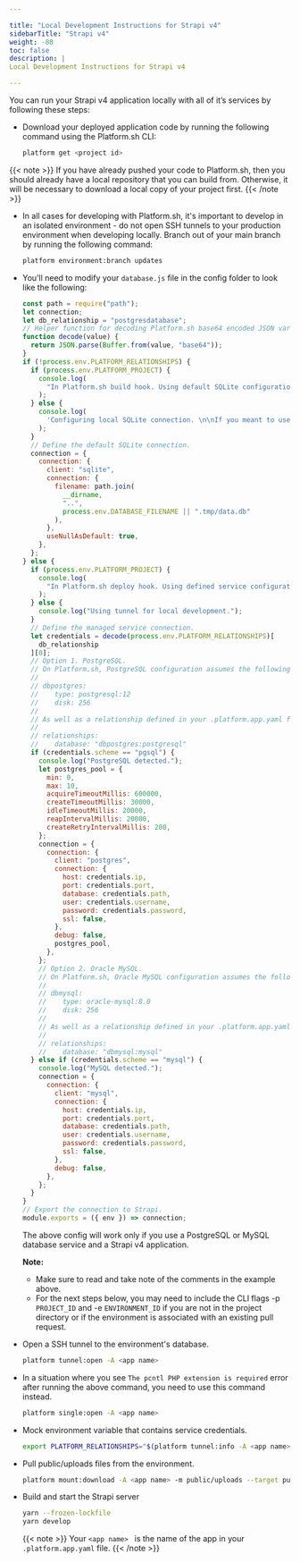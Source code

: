 ```yaml
---

title: "Local Development Instructions for Strapi v4"
sidebarTitle: "Strapi v4"
weight: -80
toc: false
description: |
Local Development Instructions for Strapi v4

---
```


You can run your Strapi v4 application locally with all of it’s services by following these steps:

- Download your deployed application code by running the following command using the Platform.sh CLI:

  ```bash
  platform get <project id>
  ```

{{< note >}}
If you have already pushed your code to Platform.sh, then you should already have a local repository that you can build from. Otherwise, it will be necessary to download a local copy of your project first.
{{< /note >}}

- In all cases for developing with Platform.sh, it's important to develop in an isolated environment - do not open SSH tunnels to your production environment when developing locally. Branch out of your main branch by running the following command:

  ```bash
  platform environment:branch updates
  ```

- You’ll need to modify your `database.js` file in the config folder to look like the following:

  ```js
  const path = require("path");
  let connection;
  let db_relationship = "postgresdatabase";
  // Helper function for decoding Platform.sh base64 encoded JSON variables.
  function decode(value) {
    return JSON.parse(Buffer.from(value, "base64"));
  }
  if (!process.env.PLATFORM_RELATIONSHIPS) {
    if (process.env.PLATFORM_PROJECT) {
      console.log(
        "In Platform.sh build hook. Using default SQLite configuration until services are available."
      );
    } else {
      console.log(
        'Configuring local SQLite connection. \n\nIf you meant to use a tunnel, be sure to run \n\n$ export PLATFORM_RELATIONSHIPS="$(platform tunnel:info --encode)"\n\nto connect to that service.\n'
      );
    }
    // Define the default SQLite connection.
    connection = {
      connection: {
        client: "sqlite",
        connection: {
          filename: path.join(
            __dirname,
            "..",
            process.env.DATABASE_FILENAME || ".tmp/data.db"
          ),
        },
        useNullAsDefault: true,
      },
    };
  } else {
    if (process.env.PLATFORM_PROJECT) {
      console.log(
        "In Platform.sh deploy hook. Using defined service configuration."
      );
    } else {
      console.log("Using tunnel for local development.");
    }
    // Define the managed service connection.
    let credentials = decode(process.env.PLATFORM_RELATIONSHIPS)[
      db_relationship
    ][0];
    // Option 1. PostgreSQL.
    // On Platform.sh, PostgreSQL configuration assumes the following in your .platform/services.yaml file:
    //
    // dbpostgres:
    //    type: postgresql:12
    //    disk: 256
    //
    // As well as a relationship defined in your .platform.app.yaml file as follows:
    //
    // relationships:
    //    database: "dbpostgres:postgresql"
    if (credentials.scheme == "pgsql") {
      console.log("PostgreSQL detected.");
      let postgres_pool = {
        min: 0,
        max: 10,
        acquireTimeoutMillis: 600000,
        createTimeoutMillis: 30000,
        idleTimeoutMillis: 20000,
        reapIntervalMillis: 20000,
        createRetryIntervalMillis: 200,
      };
      connection = {
        connection: {
          client: "postgres",
          connection: {
            host: credentials.ip,
            port: credentials.port,
            database: credentials.path,
            user: credentials.username,
            password: credentials.password,
            ssl: false,
          },
          debug: false,
          postgres_pool,
        },
      };
      // Option 2. Oracle MySQL.
      // On Platform.sh, Oracle MySQL configuration assumes the following in your .platform/services.yaml file:
      //
      // dbmysql:
      //    type: oracle-mysql:8.0
      //    disk: 256
      //
      // As well as a relationship defined in your .platform.app.yaml file as follows:
      //
      // relationships:
      //    database: "dbmysql:mysql"
    } else if (credentials.scheme == "mysql") {
      console.log("MySQL detected.");
      connection = {
        connection: {
          client: "mysql",
          connection: {
            host: credentials.ip,
            port: credentials.port,
            database: credentials.path,
            user: credentials.username,
            password: credentials.password,
            ssl: false,
          },
          debug: false,
        },
      };
    }
  }
  // Export the connection to Strapi.
  module.exports = ({ env }) => connection;
  ```

  The above config will work only if you use a PostgreSQL or MySQL database service and a Strapi v4 application.

  **Note:**

  - Make sure to read and take note of the comments in the example above.
  - For the next steps below, you may need to include the CLI flags -p `PROJECT_ID` and -e `ENVIRONMENT_ID` if you are not in the project directory or if the environment is associated with an existing pull request.

- Open a SSH tunnel to the environment's database.

  ```bash
  platform tunnel:open -A <app name>
  ```

- In a situation where you see `The pcntl PHP extension is required` error after running the above command, you need to use this command instead.

  ```bash
  platform single:open -A <app name>
  ```

- Mock environment variable that contains service credentials.

  ```bash
  export PLATFORM_RELATIONSHIPS="$(platform tunnel:info -A <app name> --encode)"
  ```

- Pull public/uploads files from the environment.

  ```bash
  platform mount:download -A <app name> -m public/uploads --target public/uploads -y
  ```

- Build and start the Strapi server
  ```bash
  yarn --frozen-lockfile
  yarn develop
  ```
  {{< note >}}
  Your `<app name> ` is the name of the app in your `.platform.app.yaml` file.
  {{< /note >}}
